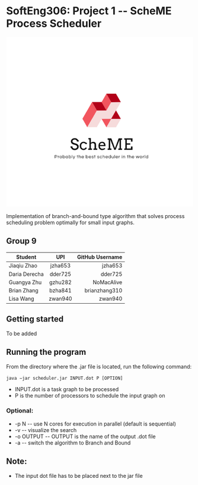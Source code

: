 # SoftEng306: Project 1 -- ScheME Process Scheduler
<p align="center">
  <img src="schemeWhite.png">
</p>

Implementation of branch-and-bound type algorithm that solves process scheduling problem optimally for small input graphs.

## Group 9

| Student        | UPI           | GitHub Username  |
| ---------------|:-------------:| ----------------:|
| Jiaqiu Zhao    | jzha653       |   jzha653        |
| Daria Derecha  | dder725       |   dder725        |
| Guangya Zhu    | gzhu282       |   NoMacAlive     |
| Brian Zhang    | bzha841       |   brianzhang310  |
| Lisa Wang      |zwan940        |  zwan940         |

## Getting started
To be added

## Running the program
From the directory where the .jar file is located, run the following command:
```
java −jar scheduler.jar INPUT.dot P [OPTION]
```
* INPUT.dot is a task graph to be processed 
* P is the number of processors to schedule the input graph on

### Optional:
* -p N  -- use N cores for execution in parallel (default is sequential)
* -v    -- visualize the search
* -o OUTPUT -- OUTPUT is the name of the output .dot file
* -a    --  switch the algorithm to Branch and Bound

## Note:
* The input dot file has to be placed next to the jar file

